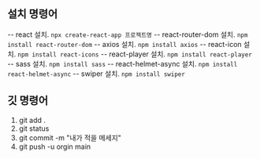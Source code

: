 ## 설치 명령어

-- react 설치.              `npx create-react-app 프로젝트명`
-- react-router-dom 설치.   `npm install react-router-dom`
-- axios 설치.              `npm install axios`
-- react-icon 설치.         `npm install react-icons`
-- react-player 설치.       `npm install react-player`
-- sass 설치.               `npm install sass`
-- react-helmet-async 설치. `npm install react-helmet-async`
-- swiper 설치.             `npm install swiper`

## 깃 명령어

1. git add .
2. git status
3. git commit -m "내가 적을 메세지"
4. git push -u orgin main
